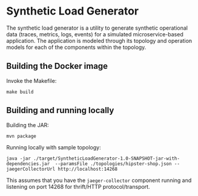 # Synthetic Load Generator

The synthetic load generator is a utility to generate synthetic operational
data (traces, metrics, logs, events) for a simulated microservice-based application.
The application is modeled through its topology and operation models for each
of the components within the topology.

## Building the Docker image

Invoke the Makefile:
```
make build
```

## Building and running locally

Building the JAR:
```
mvn package
```

Running locally with sample topology:
```
java -jar ./target/SyntheticLoadGenerator-1.0-SNAPSHOT-jar-with-dependencies.jar  --paramsFile ./topologies/hipster-shop.json --jaegerCollectorUrl http://localhost:14268
```

This assumes that you have the `jaeger-collector` component running and listening
on port 14268 for thrift/HTTP protocol/transport.
